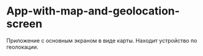 # App-with-map-and-geolocation-screen
Приложение с основным экраном в виде карты.
Находит устройство по геолокации. 
